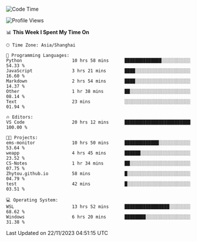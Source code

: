 <!--START_SECTION:waka-->
![Code Time](http://img.shields.io/badge/Code%20Time-1%2C392%20hrs%2041%20mins-blue)

![Profile Views](http://img.shields.io/badge/Profile%20Views-0-blue)

📊 **This Week I Spent My Time On** 

```text
🕑︎ Time Zone: Asia/Shanghai

💬 Programming Languages: 
Python                   10 hrs 58 mins      ██████████████░░░░░░░░░░░   54.33 % 
JavaScript               3 hrs 21 mins       ████░░░░░░░░░░░░░░░░░░░░░   16.60 % 
Markdown                 2 hrs 54 mins       ████░░░░░░░░░░░░░░░░░░░░░   14.37 % 
Other                    1 hr 38 mins        ██░░░░░░░░░░░░░░░░░░░░░░░   08.14 % 
Text                     23 mins             ░░░░░░░░░░░░░░░░░░░░░░░░░   01.94 % 

🔥 Editors: 
VS Code                  20 hrs 12 mins      █████████████████████████   100.00 % 

🐱‍💻 Projects: 
ems-monitor              10 hrs 50 mins      █████████████░░░░░░░░░░░░   53.64 % 
weapp                    4 hrs 45 mins       ██████░░░░░░░░░░░░░░░░░░░   23.52 % 
CS-Notes                 1 hr 34 mins        ██░░░░░░░░░░░░░░░░░░░░░░░   07.75 % 
Zhytou.github.io         58 mins             █░░░░░░░░░░░░░░░░░░░░░░░░   04.79 % 
test                     42 mins             █░░░░░░░░░░░░░░░░░░░░░░░░   03.51 % 

💻 Operating System: 
WSL                      13 hrs 52 mins      █████████████████░░░░░░░░   68.62 % 
Windows                  6 hrs 20 mins       ████████░░░░░░░░░░░░░░░░░   31.38 % 
```


 Last Updated on 22/11/2023 04:51:15 UTC
<!--END_SECTION:waka-->